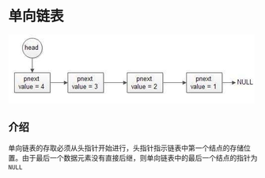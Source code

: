 # 单向链表

<img src="./images/3.jpeg">

## 介绍
单向链表的存取必须从头指针开始进行，头指针指示链表中第一个结点的存储位置。由于最后一个数据元素没有直接后继，则单向链表中的最后一个结点的指针为 ```NULL```